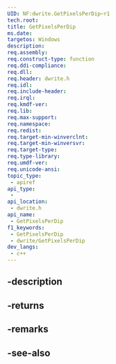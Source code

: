 ```yaml
---
UID: NF:dwrite.GetPixelsPerDip~r1
tech.root: 
title: GetPixelsPerDip
ms.date: 
targetos: Windows
description: 
req.assembly: 
req.construct-type: function
req.ddi-compliance: 
req.dll: 
req.header: dwrite.h
req.idl: 
req.include-header: 
req.irql: 
req.kmdf-ver: 
req.lib: 
req.max-support: 
req.namespace: 
req.redist: 
req.target-min-winverclnt: 
req.target-min-winversvr: 
req.target-type: 
req.type-library: 
req.umdf-ver: 
req.unicode-ansi: 
topic_type:
 - apiref
api_type:
 - 
api_location:
 - dwrite.h
api_name:
 - GetPixelsPerDip
f1_keywords:
 - GetPixelsPerDip
 - dwrite/GetPixelsPerDip
dev_langs:
 - c++
---
```


## -description

## -returns

## -remarks

## -see-also

